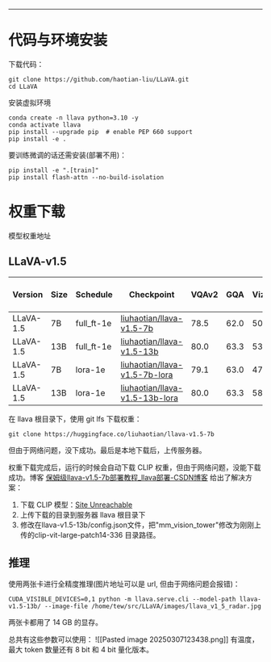 ****
# 代码与环境安装
下载代码：
```shell
git clone https://github.com/haotian-liu/LLaVA.git
cd LLaVA
```

安装虚拟环境

```shell
conda create -n llava python=3.10 -y
conda activate llava
pip install --upgrade pip  # enable PEP 660 support
pip install -e .
```

要训练微调的话还需安装(部署不用)：
```shell
pip install -e ".[train]"
pip install flash-attn --no-build-isolation
```

# 权重下载

模型权重地址
## LLaVA-v1.5

[](https://github.com/haotian-liu/LLaVA/blob/main/docs/MODEL_ZOO.md#llava-v15)

| Version   | Size | Schedule   | Checkpoint                                                                              | VQAv2 | GQA  | VizWiz | SQA  | TextVQA | POPE | MME    | MM-Bench | MM-Bench-CN | SEED | LLaVA-Bench-Wild | MM-Vet |
| --------- | ---- | ---------- | --------------------------------------------------------------------------------------- | ----- | ---- | ------ | ---- | ------- | ---- | ------ | -------- | ----------- | ---- | ---------------- | ------ |
| LLaVA-1.5 | 7B   | full_ft-1e | [liuhaotian/llava-v1.5-7b](https://huggingface.co/liuhaotian/llava-v1.5-7b)             | 78.5  | 62.0 | 50.0   | 66.8 | 58.2    | 85.9 | 1510.7 | 64.3     | 58.3        | 58.6 | 65.4             | 31.1   |
| LLaVA-1.5 | 13B  | full_ft-1e | [liuhaotian/llava-v1.5-13b](https://huggingface.co/liuhaotian/llava-v1.5-13b)           | 80.0  | 63.3 | 53.6   | 71.6 | 61.3    | 85.9 | 1531.3 | 67.7     | 63.6        | 61.6 | 72.5             | 36.1   |
| LLaVA-1.5 | 7B   | lora-1e    | [liuhaotian/llava-v1.5-7b-lora](https://huggingface.co/liuhaotian/llava-v1.5-7b-lora)   | 79.1  | 63.0 | 47.8   | 68.4 | 58.2    | 86.4 | 1476.9 | 66.1     | 58.9        | 60.1 | 67.9             | 30.2   |
| LLaVA-1.5 | 13B  | lora-1e    | [liuhaotian/llava-v1.5-13b-lora](https://huggingface.co/liuhaotian/llava-v1.5-13b-lora) | 80.0  | 63.3 | 58.9   | 71.2 | 60.2    | 86.7 | 1541.7 | 68.5     | 61.5        | 61.3 | 69.5             | 38.3   |

在 llava 根目录下，使用 git lfs 下载权重：
```shell
git clone https://huggingface.co/liuhaotian/llava-v1.5-7b
```

但由于网络问题，没下成功。最后是本地下载后，上传服务器。

权重下载完成后，运行的时候会自动下载 CLIP 权重，但由于网络问题，没能下载成功。博客 [保姆级llava-v1.5-7b部署教程\_llava部署-CSDN博客](https://blog.csdn.net/kikiLQQ/article/details/135613642) 给出了解决方案：

1. 下载 CLIP 模型：[Site Unreachable](https://huggingface.co/openai/clip-vit-large-patch14-336)
2. 上传下载的目录到服务器 llava 根目录下
3. 修改在llava-v1.5-13b/config.json文件，把"mm_vision_tower"修改为刚刚上传的clip-vit-large-patch14-336 目录路径。

## 推理
使用两张卡进行全精度推理(图片地址可以是 url, 但由于网络问题会报错)：
```shell
CUDA_VISIBLE_DEVICES=0,1 python -m llava.serve.cli --model-path llava-v1.5-13b/ --image-file /home/tew/src/LLaVA/images/llava_v1_5_radar.jpg
```

两张卡都用了 14 GB 的显存。

总共有这些参数可以使用：
![[Pasted image 20250307123438.png]]
有温度，最大 token 数量还有 8 bit 和 4 bit 量化版本。